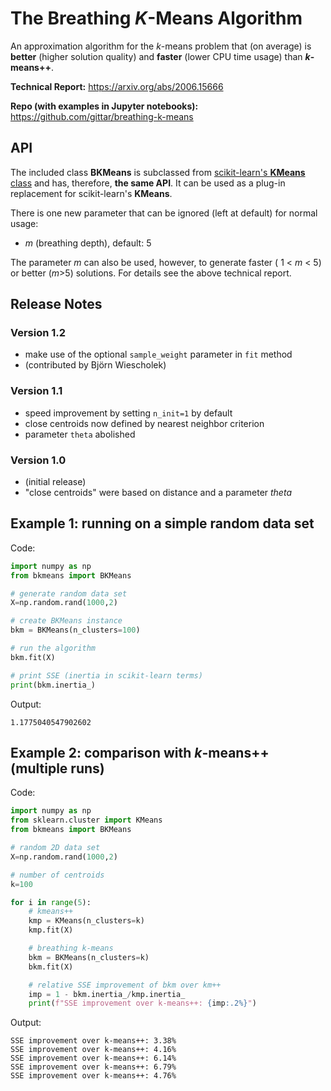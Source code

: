 # The Breathing *K*-Means Algorithm

An approximation algorithm for the *k*-means problem that (on average) is **better** (higher solution quality) and **faster** (lower CPU time usage) than  ***k*-means++**. 

**Technical Report:**
https://arxiv.org/abs/2006.15666 

**Repo (with examples in Jupyter notebooks):**
https://github.com/gittar/breathing-k-means

## API
The included class **BKMeans** is subclassed from [scikit-learn's **KMeans** class](https://scikit-learn.org/stable/modules/generated/sklearn.cluster.KMeans.html)
and has, therefore, **the same API**. It can be used as a plug-in replacement for scikit-learn's **KMeans**. 

There is one new parameter that can be ignored (left at default) for normal usage:

* *m* (breathing depth), default: 5

The parameter *m* can also be used, however, to generate faster ( 1 < *m* < 5) or better (*m*>5) solutions. For details see the above technical report.


## Release Notes
### Version 1.2
* make use of the optional `sample_weight` parameter in `fit` method 
* (contributed by Björn Wiescholek)

### Version 1.1
* speed improvement by setting `n_init=1` by default
* close centroids now defined by nearest neighbor criterion
* parameter `theta` abolished

### Version 1.0
* (initial release)
* "close centroids" were based on distance and a parameter *theta*

## Example 1: running on a simple random data set
Code:
```python
import numpy as np
from bkmeans import BKMeans

# generate random data set
X=np.random.rand(1000,2)

# create BKMeans instance
bkm = BKMeans(n_clusters=100)

# run the algorithm
bkm.fit(X)

# print SSE (inertia in scikit-learn terms)
print(bkm.inertia_)
```
Output:
```
1.1775040547902602
```

## Example 2: comparison with *k*-means++ (multiple runs)
Code:
```python
import numpy as np
from sklearn.cluster import KMeans
from bkmeans import BKMeans

# random 2D data set
X=np.random.rand(1000,2)

# number of centroids
k=100

for i in range(5):
    # kmeans++
    kmp = KMeans(n_clusters=k)
    kmp.fit(X)

    # breathing k-means
    bkm = BKMeans(n_clusters=k)
    bkm.fit(X)

    # relative SSE improvement of bkm over km++
    imp = 1 - bkm.inertia_/kmp.inertia_
    print(f"SSE improvement over k-means++: {imp:.2%}")
```
Output:

```
SSE improvement over k-means++: 3.38%
SSE improvement over k-means++: 4.16%
SSE improvement over k-means++: 6.14%
SSE improvement over k-means++: 6.79%
SSE improvement over k-means++: 4.76%
```


